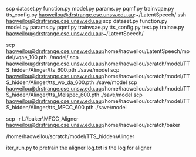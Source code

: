 scp dataset.py function.py model.py params.py pqmf.py trainvqae.py tts_config.py haoweilou@drstrange.cse.unsw.edu.au:~/LatentSpeech/
ssh haoweilou@drstrange.cse.unsw.edu.au
scp dataset.py function.py model.py params.py pqmf.py trainvqae.py tts_config.py test.py trainae.py haoweilou@drstrange.cse.unsw.edu.au:~/LatentSpeech/


scp haoweilou@drstrange.cse.unsw.edu.au:/home/haoweilou/LatentSpeech/model/vqae_100.pth ./model/
scp haoweilou@drstrange.cse.unsw.edu.au:/home/haoweilou/scratch/model/TTS_hidden/Alinger/tts_600.pth ./save/model
scp haoweilou@drstrange.cse.unsw.edu.au:/home/haoweilou/scratch/model/TTS_hidden/Alinger/tts_wo_da_600.pth ./save/model
scp haoweilou@drstrange.cse.unsw.edu.au:/home/haoweilou/scratch/model/TTS_hidden/Alinger/tts_Melspec_600.pth ./save/model
scp haoweilou@drstrange.cse.unsw.edu.au:/home/haoweilou/scratch/model/TTS_hidden/Alinger/tts_MFCC_600.pth ./save/model

scp -r L:\baker\MFCC_Aligner haoweilou@drstrange.cse.unsw.edu.au:/home/haoweilou/scratch/baker

/home/haoweilou/scratch/model/TTS_hidden/Alinger 

iter_run.py to pretrain the aligner
log.txt is the log for aligner
